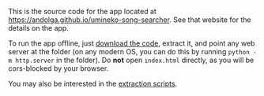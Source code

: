 This is the source code for the app located at https://andolga.github.io/umineko-song-searcher. See that website for the details on the app.

To run the app offline, just [download the code](https://github.com/andOlga/umineko-song-searcher/archive/refs/heads/master.zip), extract it, and point any web server at the folder (on any modern OS, you can do this by running `python -m http.server` in the folder). Do **not** open `index.html` directly, as you will be cors-blocked by your browser.

You may also be interested in the [extraction scripts](../../tree/master/extraction).
